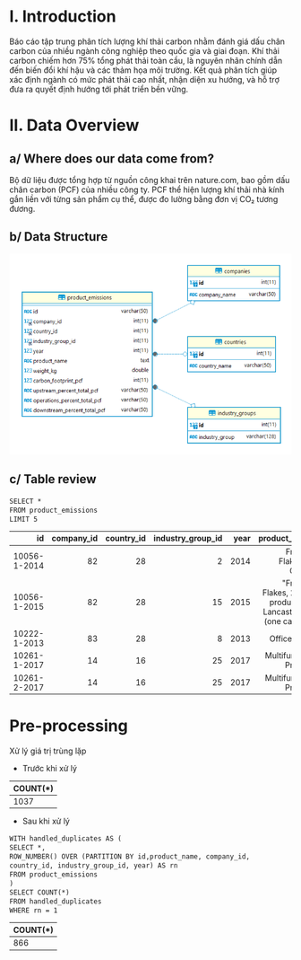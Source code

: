 # I. Introduction
Báo cáo tập trung phân tích lượng khí thải carbon nhằm đánh giá dấu chân carbon của nhiều ngành công nghiệp theo quốc gia và giai đoạn. Khí thải carbon chiếm hơn 75% tổng phát thải toàn cầu, là nguyên nhân chính dẫn đến biến đổi khí hậu và các thảm họa môi trường. Kết quả phân tích giúp xác định ngành có mức phát thải cao nhất, nhận diện xu hướng, và hỗ trợ đưa ra quyết định hướng tới phát triển bền vững.
# II. Data Overview
## a/ Where does our data come from?
Bộ dữ liệu được tổng hợp từ nguồn công khai trên nature.com, bao gồm dấu chân carbon (PCF) của nhiều công ty. PCF thể hiện lượng khí thải nhà kính gắn liền với từng sản phẩm cụ thể, được đo lường bằng đơn vị CO₂ tương đương.
## b/ Data Structure
![](https://github.com/BangPham-ux/Project-2---Carbon-Emission-Analysis/blob/main/Database%20diagram.png)
## c/ Table review
```
SELECT *
FROM product_emissions
LIMIT 5
```
| id           | company_id | country_id | industry_group_id | year | product_name                                                    | weight_kg | carbon_footprint_pcf | upstream_percent_total_pcf | operations_percent_total_pcf | downstream_percent_total_pcf | 
| -----------: | ---------: | ---------: | ----------------: | ---: | --------------------------------------------------------------: | --------: | -------------------: | -------------------------: | ---------------------------: | ---------------------------: | 
| 10056-1-2014 | 82         | 28         | 2                 | 2014 | Frosted Flakes(R) Cereal                                        | 0.7485    | 2                    | 57.50                      | 30.00                        | 12.50                        | 
| 10056-1-2015 | 82         | 28         | 15                | 2015 | "Frosted Flakes, 23 oz, produced in Lancaster, PA (one carton)" | 0.7485    | 2                    | 57.50                      | 30.00                        | 12.50                        | 
| 10222-1-2013 | 83         | 28         | 8                 | 2013 | Office Chair                                                    | 20.68     | 73                   | 80.63                      | 17.36                        | 2.01                         | 
| 10261-1-2017 | 14         | 16         | 25                | 2017 | Multifunction Printers                                          | 110       | 1488                 | 30.65                      | 5.51                         | 63.84                        | 
| 10261-2-2017 | 14         | 16         | 25                | 2017 | Multifunction Printers                                          | 110       | 1818                 | 25.08                      | 4.51                         | 70.41                        | 
# Pre-processing
Xử lý giá trị trùng lặp
- Trước khi xử lý

|COUNT(*)|
|--------|
|1037|
- Sau khi xử lý

```
WITH handled_duplicates AS (
SELECT *,
ROW_NUMBER() OVER (PARTITION BY id,product_name, company_id, country_id, industry_group_id, year) AS rn
FROM product_emissions
)
SELECT COUNT(*)
FROM handled_duplicates
WHERE rn = 1
```

|COUNT(*)|
|--------|
|866|
